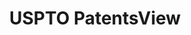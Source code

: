 ---
bigquery: https://console.cloud.google.com/bigquery?p=patents-public-data&d=patentsview&page=dataset
citation: Attribution should be given to PatentsView for use, distribution, or derivative
  works.
code: https://github.com/CSSIP-AIR/PatentsView-Code-Snippets/
contributors: USPTO
cost: None
description: 'PatentsView includes US patent data including raw data (summaries, applications,
  pregrant applications), disambugations of inventors and assignees, and inventor
  gender estimates.  Also foreign priority data, # of figures and sheets, and government
  interest statements.'
documentation: https://patentsview.org/query/builder-faqs
last_edit: 04/12/2022, 13:15:29
location: https://patentsview.org/
maintained_by: USPTO
record_creation_timestamp: 12/2/2020 17:20:46
schema_fields:
- classification_data_source
- rawinventor_id
- location_id
- disamb_inventor_id_20200929
- publication_number
- county
- male
- abstract
- gi_statement
- disamb_inventor_id_20190820
- rawassignee_id
- name_last
- deceased
- lapse_of_patent
- subclass_id
- disamb_assignee_id_20181127
- doc_type
- subgroup
- organization
- latlong
- f102_date
- disamb_assignee_id_20200331
- disamb_assignee_id_20200630
- level_three
- sequence
- level_two
- disamb_inventor_id_20171226
- country
- exemplary
- disamb_assignee_id_20190820
- symbol_position
- disamb_assignee_id_20191231
- title
- relkind
- disamb_inventor_id_20191008
- classification_value
- designation
- group_id
- disamb_inventor_id_20200331
- name_first
- main_group
- filename
- term_extension
- longitude
- disamb_inventor_id_20171003
- lawyer_id
- _371_date
- fname
- subclass
- series_code
- disamb_inventor_id_20180528
- sector_title
- male_flag
- attribution_status
- num_sheets
- kind
- city
- category_id
- disamb_assignee_id_20190312
- disamb_inventor_id_20200630
- disamb_inventor_id_20190312
- num
- disamb_inventor_id_20170808
- num_claims
- group
- classification_level
- citation_id
- action_date
- subsection_id
- subgroup_id
- rel_id
- reldocno
- _102_date
- disamb_assignee_id_20191008
- state_fips
- term_grant
- field_title
- text
- ipc_version_indicator
- state
- rule_47
- classification_status
- latitude
- county_fips
- subcategory_id
- disamb_inventor_id_20191231
- name
- type
- lname
- section_id
- id
- section
- rawlocation_id
- field_id
- application_id
- patent_id
- country_transformed
- inventor_id
- mainclass_id
- disamb_inventor_id_20181127
- role
- status
- uuid
- term_disclaimer
- num_figures
- date
- category
- f371_date
- assignee_id
- withdrawn
- level_one
- disamb_inventor_id_20170307
- disamb_inventor_id_20201229
- organization_id
- contract_award_number
- doctype
- dependent
- length
- number
- latin_name
- disclaimer_date
- variety
- applicant_type
- ipc_class
- disamb_assignee_id_20200929
shortname: patentsview
tags:
- disambiguation
- United States
- gender
terms_of_use: Creative Commons Attribution 4.0 International License.
timeframe: 1963-1999
title: USPTO PatentsView
uuid: cf1780b1-e265-4e49-8d1d-83b9cfe0fd9a
---